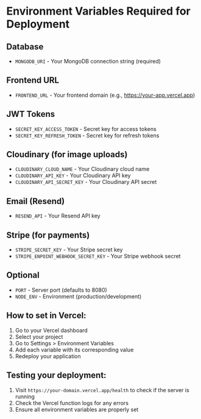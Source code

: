 # Environment Variables Required for Deployment

## Database
- `MONGODB_URI` - Your MongoDB connection string (required)

## Frontend URL
- `FRONTEND_URL` - Your frontend domain (e.g., https://your-app.vercel.app)

## JWT Tokens
- `SECRET_KEY_ACCESS_TOKEN` - Secret key for access tokens
- `SECRET_KEY_REFRESH_TOKEN` - Secret key for refresh tokens

## Cloudinary (for image uploads)
- `CLOUDINARY_CLOUD_NAME` - Your Cloudinary cloud name
- `CLOUDINARY_API_KEY` - Your Cloudinary API key
- `CLOUDINARY_API_SECRET_KEY` - Your Cloudinary API secret

## Email (Resend)
- `RESEND_API` - Your Resend API key

## Stripe (for payments)
- `STRIPE_SECRET_KEY` - Your Stripe secret key
- `STRIPE_ENPOINT_WEBHOOK_SECRET_KEY` - Your Stripe webhook secret

## Optional
- `PORT` - Server port (defaults to 8080)
- `NODE_ENV` - Environment (production/development)

## How to set in Vercel:
1. Go to your Vercel dashboard
2. Select your project
3. Go to Settings > Environment Variables
4. Add each variable with its corresponding value
5. Redeploy your application

## Testing your deployment:
1. Visit `https://your-domain.vercel.app/health` to check if the server is running
2. Check the Vercel function logs for any errors
3. Ensure all environment variables are properly set 